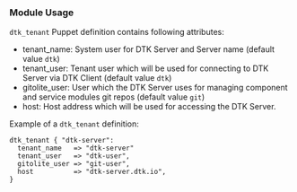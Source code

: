 ### Module Usage

`dtk_tenant` Puppet definition contains following attributes:

- tenant_name: System user for DTK Server and Server name (default value `dtk`)
- tenant_user: Tenant user which will be used for connecting to DTK Server via DTK Client (default value `dtk`)
- gitolite_user: User which the DTK Server uses for managing component and service modules git repos (default value `git`)
- host: Host address which will be used for accessing the DTK Server.

Example of a `dtk_tenant` definition:

```
dtk_tenant { "dtk-server":
  tenant_name   => "dtk-server"
  tenant_user   => "dtk-user",
  gitolite_user => "git-user",
  host          => "dtk-server.dtk.io",
}
```